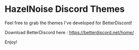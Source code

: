 # HazelNoise Discord Themes
 Feel free to grab the themes I've developed for BetterDiscord!

Download BetterDiscord here : https://betterdiscord.net/home/

Enjoy!
